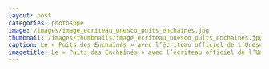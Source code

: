 ```yaml
---
layout: post
categories: photosppe
image: /images/image_ecriteau_unesco_puits_enchaines.jpg
thumbnail: /images/thumbnails/image_ecriteau_unesco_puits_enchaines.jpg
caption: Le « Puits des Enchaînés » avec l’écriteau officiel de l’Unesco.
imagetitle: Le « Puits des Enchaînés » avec l’écriteau officiel de l’Unesco.
---
```

